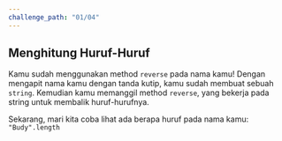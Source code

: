 ```yaml
---
challenge_path: "01/04"
---
```


## Menghitung Huruf-Huruf

Kamu sudah menggunakan method `reverse` pada nama kamu! Dengan mengapit nama kamu dengan tanda kutip, kamu sudah membuat sebuah `string`. Kemudian kamu memanggil method `reverse`, yang bekerja pada string untuk membalik huruf-hurufnya.

Sekarang, mari kita coba lihat ada berapa huruf pada nama kamu: `"Budy".length`